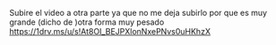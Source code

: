 Subire el video a otra parte ya que no me deja subirlo por que es muy grande (dicho de )otra forma muy pesado
https://1drv.ms/u/s!At8OI_BEJPXlonNxePNvs0uHKhzX
